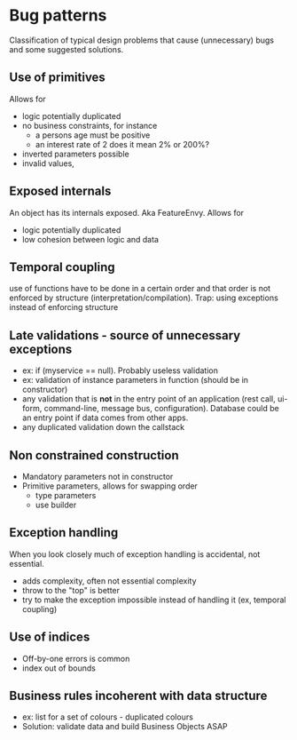 # Bug patterns
Classification of typical design problems that cause (unnecessary) bugs and some suggested solutions.

## Use of primitives 
Allows for
* logic potentially duplicated
* no business constraints, for instance  
  * a persons age must be positive
  * an interest rate of 2 does it mean 2% or 200%?
* inverted parameters possible
* invalid values,

## Exposed internals
An object has its internals exposed. Aka FeatureEnvy. Allows for
* logic potentially duplicated
* low cohesion between logic and data

## Temporal coupling
use of functions have to be done in a certain order and that order is not enforced by structure (interpretation/compilation). Trap: using exceptions instead of enforcing structure

## Late validations - source of unnecessary exceptions
* ex: if (myservice == null). Probably useless validation
* ex: validation of instance parameters in function (should be in constructor)
* any validation that is **not** in the entry point of an application (rest call, ui-form, command-line, message bus, configuration). Database could be an entry point if data comes from other apps.
* any duplicated validation down the callstack

## Non constrained construction
* Mandatory parameters not in constructor
* Primitive parameters, allows for swapping order
  * type parameters
  * use builder

## Exception handling
When you look closely much of exception handling is accidental, not essential.
* adds complexity, often not essential complexity
* throw to the "top" is better
* try to make the exception impossible instead of handling it (ex, temporal coupling)

## Use of indices 
* Off-by-one errors is common
* index out of bounds

## Business rules incoherent with data structure
* ex: list for a set of colours - duplicated colours
* Solution: validate data and build Business Objects ASAP